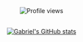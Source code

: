 <div align="center">
  
  <div>
    <img src="https://gpvc.arturio.dev/GabrielTeo" alt="Profile views"/>
  </div>
  
  <br />
  
  [![Gabriel's GitHub stats](https://github-readme-stats.vercel.app/api?username=GabrielTeo&count_private=true&show_icons=true&theme=maroongold&bg_color=45,260000,6a1539&border_color=d5c974)](https://github.com/anuraghazra/github-readme-stats)
  
</div>
